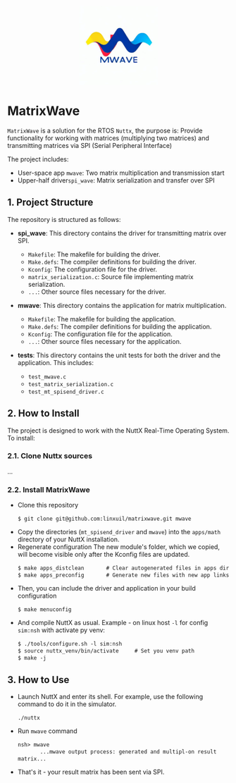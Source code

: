 <p align="center">
    <img width="180" src="docs/logo.png" alt="Logo">
</p>

# MatrixWave

   `MatrixWave` is a solution for the RTOS `Nuttx`, the purpose is:
   Provide functionality for working with matrices (multiplying two matrices)
   and transmitting matrices via SPI (Serial Peripheral Interface)

   The project includes:
   
   - User-space app `mwave`: Two matrix multiplication and transmission start
   - Upper-half driver`spi_wave`: Matrix serialization and transfer over SPI

## 1. Project Structure

   The repository is structured as follows:

   - **spi_wave**: This directory contains the driver for transmitting
     matrix over SPI.
     - `Makefile`: The makefile for building the driver.
     - `Make.defs`: The compiler definitions for building the driver.
     - `Kconfig`: The configuration file for the driver.
     - `matrix_serialization.c`: Source file implementing matrix serialization.
     - `...`: Other source files necessary for the driver.

   - **mwave**: This directory contains the application for matrix
     multiplication.
     - `Makefile`: The makefile for building the application.
     - `Make.defs`: The compiler definitions for building the application.
     - `Kconfig`: The configuration file for the application.
     - `...`: Other source files necessary for the application.

   - **tests**: This directory contains the unit tests for both the driver and
     the application. This includes:
     - `test_mwave.c`
     - `test_matrix_serialization.c`
     - `test_mt_spisend_driver.c`

## 2. How to Install
   The project is designed to work with the NuttX Real-Time Operating System.
   To install:
### 2.1. Clone Nuttx sources
   ...

### 2.2. Install MatrixWawe
   - Clone this repository
     ```
     $ git clone git@github.com:linxuil/matrixwave.git mwave
     ```
   - Copy the directories (`mt_spisend_driver` and `mwave`) into
     the `apps/math` directory of your NuttX installation.
   - Regenerate configuration
     The new module's folder, which we copied, will become visible only
     after the Kconfig files are updated.
     ```
     $ make apps_distclean       # Clear autogenerated files in apps dir
     $ make apps_preconfig       # Generate new files with new app links
     ```
   - Then, you can include the driver and application in your 
     build configuration
     ```
     $ make menuconfig
     ```
   - And compile NuttX as usual.
     Example - on linux host `-l` for config `sim:nsh` with activate py venv:
     ```
     $ ./tools/configure.sh -l sim:nsh
     $ source nuttx_venv/bin/activate     # Set you venv path
     $ make -j
     ```

## 3. How to Use
   - Launch NuttX and enter its shell.
     For example, use the following command to do it in the simulator.
     ```
     ./nuttx
     ```
   - Run `mwave` command
     ```
     nsh> mwave
            ...mwave output process: generated and multipl-on result matrix...
     ```
   - That's it - your result matrix has been sent via SPI.
